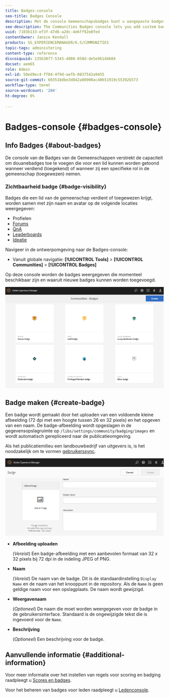 ```yaml
---
title: Badges-console
seo-title: Badges Console
description: Met de console Gemeenschapsbadges kunt u aangepaste badges toevoegen die kunnen worden weergegeven voor leden die hun geld hebben verdiend (toegekend) of die een specifieke rol in de gemeenschap hebben (toegewezen)
seo-description: The Communities Badges console lets you add custom badges that can be displayed for members when earned (awarded) or when they take on a specific role in the community (assigned)
uuid: 7103b133-ef3f-47d6-a2dc-4e6ff92e8fed
contentOwner: Janice Kendall
products: SG_EXPERIENCEMANAGER/6.5/COMMUNITIES
topic-tags: administering
content-type: reference
discoiquuid: 135b3077-5343-4888-858d-de5e9b1d4b04
docset: aem65
role: Admin
exl-id: 50ed9ec4-ff04-4f9d-aefb-0837542a9455
source-git-commit: 603518dbe3d842a08900ac40651919c55392b573
workflow-type: tm+mt
source-wordcount: '284'
ht-degree: 0%

---
```


# Badges-console {#badges-console}

## Info Badges {#about-badges}

De console van de Badges van de Gemeenschappen verstrekt de capaciteit om douanebadges toe te voegen die voor een lid kunnen worden getoond wanneer verdiend (toegekend) of wanneer zij een specifieke rol in de gemeenschap (toegewezen) nemen.

### Zichtbaarheid badge {#badge-visibility}

Badges die een lid van de gemeenschap verdient of toegewezen krijgt, worden samen met zijn naam en avatar op de volgende locaties weergegeven:

* Profielen
* [Forums](/help/communities/forum.md)
* [QnA](/help/communities/working-with-qna.md)
* [Leaderboards](/help/communities/enabling-leaderboard.md)
* [Ideatie](/help/communities/ideation-feature.md)

Navigeer in de ontwerpomgeving naar de Badges-console:

* Vanuit globale navigatie: **[!UICONTROL Tools]** > **[!UICONTROL Communities]** > **[!UICONTROL Badges]**

Op deze console worden de badges weergegeven die momenteel beschikbaar zijn en waaruit nieuwe badges kunnen worden toegevoegd.

![badges-homepage](assets/badges-homepage.png)

## Badge maken {#create-badge}

Een badge wordt gemaakt door het uploaden van een voldoende kleine afbeelding (72 dpi met een hoogte tussen 26 en 32 pixels) en het opgeven van een naam. De badge-afbeelding wordt opgeslagen in de gegevensopslagruimte op `/libs/settings/community/badging/images` en wordt automatisch gerepliceerd naar de publicatieomgeving.

Als het publicatiemilieu een landbouwbedrijf van uitgevers is, is het noodzakelijk om te vormen [gebruikerssync](/help/communities/sync.md).

![aanmaken](assets/create-badge.png)

* **Afbeelding uploaden**

   (*Vereist*) Een badge-afbeelding met een aanbevolen formaat van 32 x 32 pixels bij 72 dpi in de indeling JPEG of PNG.

* **Naam**

   (*Vereist*) De naam van de badge. Dit is de standaardinstelling `Display Name` en de naam van het knooppunt in de repository. Als de `Name` is geen geldige naam voor een opslagplaats. De naam wordt gewijzigd.

* **Weergavenaam**

   (*Optioneel*) De naam die moet worden weergegeven voor de badge in de gebruikersinterface. Standaard is de ongewijzigde tekst die is ingevoerd voor de `Name`.

* **Beschrijving**

   (*Optioneel*) Een beschrijving voor de badge.

## Aanvullende informatie {#additional-information}

Voor meer informatie over het instellen van regels voor scoring en badging raadpleegt u [Scores en badges](/help/communities/implementing-scoring.md).

Voor het beheren van badges voor leden raadpleegt u [Ledenconsole](/help/communities/members.md).
